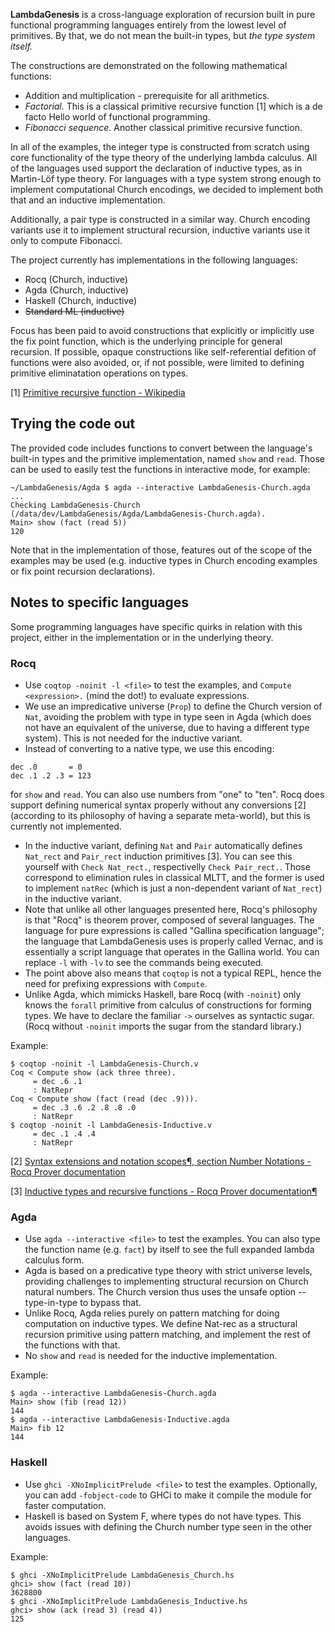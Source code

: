 **LambdaGenesis** is a cross-language exploration of recursion built in
pure functional programming languages entirely from the lowest level of
primitives. By that, we do not mean the built-in types, but *the type system
itself.*

The constructions are demonstrated on the following mathematical functions:

- Addition and multiplication - prerequisite for all arithmetics.
- *Factorial.* This is a classical primitive recursive function [1] which is
a de facto Hello world of functional programming.
- *Fibonacci sequence.* Another classical primitive recursive function.

In all of the examples, the integer type is constructed from scratch using
core functionality of the type theory of the underlying lambda calculus.
All of the languages used support the declaration of inductive types, as
in Martin-Löf type theory. For languages with a type system strong enough to
implement computational Church encodings, we decided to implement both
that and an inductive implementation.

Additionally, a pair type is constructed in a similar way. Church encoding
variants use it to implement structural recursion, inductive variants use it
only to compute Fibonacci.

The project currently has implementations in the following languages:

- Rocq (Church, inductive)
- Agda (Church, inductive)
- Haskell (Church, inductive)
- ~~Standard ML (inductive)~~

Focus has been paid to avoid constructions that explicitly or implicitly
use the fix point function, which is the underlying principle for
general recursion. If possible, opaque constructions like self-referential
defition of functions were also avoided, or, if not possible, were limited
to defining primitive eliminatation operations on types.

[1] [Primitive recursive function - Wikipedia](https://en.wikipedia.org/wiki/Primitive_recursive_function)

## Trying the code out

The provided code includes functions to convert between the language's
built-in types and the primitive implementation, named `show` and `read`.
Those can be used to easily test the functions in interactive mode, for
example:

```
~/LambdaGenesis/Agda $ agda --interactive LambdaGenesis-Church.agda
...
Checking LambdaGenesis-Church (/data/dev/LambdaGenesis/Agda/LambdaGenesis-Church.agda).
Main> show (fact (read 5))
120
```

Note that in the implementation of those, features out of the scope of
the examples may be used (e.g. inductive types in Church encoding examples
or fix point recursion declarations).

## Notes to specific languages

Some programming languages have specific quirks in relation with this
project, either in the implementation or in the underlying theory.

### Rocq

- Use `coqtop -noinit -l <file>` to test the examples, and
`Compute <expression>.` (mind the dot!) to evaluate expressions.
- We use an impredicative universe (`Prop`) to define the Church 
version of `Nat`, avoiding the problem with type in type seen in Agda
(which does not have an equivalent of the universe, due to having
a different type system). This is not needed for the inductive variant.
- Instead of converting to a native type, we use this encoding:
```
dec .0       = 0
dec .1 .2 .3 = 123
```
for `show` and `read`. You can also use numbers from "one" to "ten". Rocq
does support defining numerical syntax properly without any conversions [2]
(according to its philosophy of having a separate meta-world), but this is
currently not implemented.
- In the inductive variant, defining `Nat` and `Pair` automatically
defines `Nat_rect` and `Pair_rect` induction primitives [3]. You can see this
yourself with `Check Nat_rect.`, respectivelly `Check Pair_rect.`. Those
correspond to elimination rules in classical MLTT, and the former is used to
implement `natRec` (which is just a non-dependent variant of `Nat_rect`) in
the inductive variant.
- Note that unlike all other languages presented here, Rocq's philosophy
is that "Rocq" is theorem prover, composed of several languages. The
language for pure expressions is called "Gallina specification language";
the language that LambdaGenesis uses is properly called Vernac, and is
essentially a script language that operates in the Gallina world. You
can replace `-l` with `-lv` to see the commands being executed.
- The point above also means that `coqtop` is not a typical REPL, hence
the need for prefixing expressions with `Compute`.
- Unlike Agda, which mimicks Haskell, bare Rocq (with `-noinit`) only
knows the `forall` primitive from calculus of constructions for forming
types. We have to declare the familiar `->` ourselves as syntactic
sugar. (Rocq without `-noinit` imports the sugar from the standard
library.)

Example:
```
$ coqtop -noinit -l LambdaGenesis-Church.v
Coq < Compute show (ack three three).
     = dec .6 .1
     : NatRepr
Coq < Compute show (fact (read (dec .9))).
     = dec .3 .6 .2 .8 .8 .0
     : NatRepr
$ coqtop -noinit -l LambdaGenesis-Inductive.v
     = dec .1 .4 .4
     : NatRepr
```

[2] [Syntax extensions and notation scopes¶, section Number Notations - Rocq Prover documentation](https://rocq-prover.org/doc/V8.18.0/refman/user-extensions/syntax-extensions.html#number-notations)

[3] [Inductive types and recursive functions - Rocq Prover documentation¶](https://rocq-prover.org/doc/V8.18.0/refman/language/core/inductive.html)

### Agda

- Use `agda --interactive <file>` to test the examples. You can also type
the function name (e.g. `fact`) by itself to see the full expanded lambda
calculus form.
- Agda is based on a predicative type theory with strict universe levels,
providing challenges to implementing structural recursion on Church natural
numbers. The Church version thus uses the unsafe option --type-in-type
to bypass that.
- Unlike Rocq, Agda relies purely on pattern matching for doing computation
on inductive types. We define Nat-rec as a structural recursion primitive
using pattern matching, and implement the rest of the functions with that.
- No `show` and `read` is needed for the inductive implementation.

Example:
```
$ agda --interactive LambdaGenesis-Church.agda
Main> show (fib (read 12))
144
$ agda --interactive LambdaGenesis-Inductive.agda
Main> fib 12
144
```


### Haskell

- Use `ghci -XNoImplicitPrelude <file>` to test the examples. Optionally,
you can add `-fobject-code` to GHCi to make it compile the module for faster
computation.
- Haskell is based on System F, where types do not have types. This avoids
issues with defining the Church number type seen in the other languages.

Example:
```
$ ghci -XNoImplicitPrelude LambdaGenesis_Church.hs
ghci> show (fact (read 10))
3628800
$ ghci -XNoImplicitPrelude LambdaGenesis_Inductive.hs
ghci> show (ack (read 3) (read 4))
125
```
